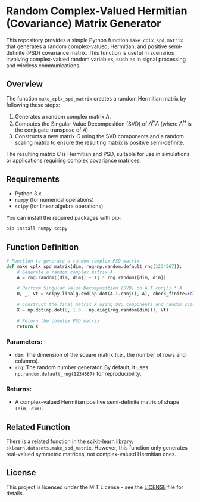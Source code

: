 # Random Complex-Valued Hermitian (Covariance) Matrix Generator

This repository provides a simple Python function `make_cplx_spd_matrix` that generates a random complex-valued, Hermitian, and positive semi-definite (PSD) covariance matrix. 
This function is useful in scenarios involving complex-valued random variables, such as in signal processing and wireless communications.

## Overview

The function `make_cplx_spd_matrix` creates a random Hermitian matrix by following these steps:

1. Generates a random complex matrix $`A`$.
2. Computes the Singular Value Decomposition (SVD) of $`A^H A`$ (where $`A^H`$ is the conjugate transpose of $`A`$).
3. Constructs a new matrix $`C`$ using the SVD components and a random scaling matrix to ensure the resulting matrix is positive semi-definite.

The resulting matrix $`C`$ is Hermitian and PSD, suitable for use in simulations or applications requiring complex covariance matrices.

## Requirements

- Python 3.x
- `numpy` (for numerical operations)
- `scipy` (for linear algebra operations)

You can install the required packages with pip:

```bash
pip install numpy scipy
```

## Function Definition

```python
# Function to generate a random complex PSD matrix
def make_cplx_spd_matrix(dim, rng=np.random.default_rng(1234567)):
    # Generate a random complex matrix A
    A = rng.random([dim, dim]) + 1j * rng.random([dim, dim])

    # Perform Singular Value Decomposition (SVD) on A.T.conj() * A
    U, _, Vt = scipy.linalg.svd(np.dot(A.T.conj(), A), check_finite=False)

    # Construct the final matrix X using SVD components and random scaling
    X = np.dot(np.dot(U, 1.0 + np.diag(rng.random(dim))), Vt)

    # Return the complex PSD matrix
    return X
```

### Parameters:

- `dim`: The dimension of the square matrix (i.e., the number of rows and columns).
- `rng`: The random number generator. By default, it uses `np.random.default_rng(1234567)` for reproducibility.

### Returns:

- A complex-valued Hermitian positive semi-definite matrix of shape `(dim, dim)`.

## Related Function

There is a related function in the [scikit-learn library](https://scikit-learn.org/stable/modules/generated/sklearn.datasets.make_spd_matrix.html): `sklearn.datasets.make_spd_matrix`. However, this function only generates real-valued symmetric matrices, not complex-valued Hermitian ones.


## License

This project is licensed under the MIT License - see the [LICENSE](LICENSE) file for details.
